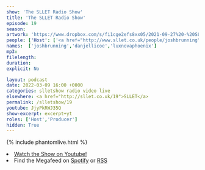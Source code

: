 ```yaml
---
show: 'The SLLET Radio Show'
title: 'The SLLET Radio Show'
episode: 19
season: 
artwork: 'https://www.dropbox.com/s/fi1cge2efs8xx05/2021-09-27%20-%20SLLET%20radio%20square.png?raw=1'
people: ['Host': ['<a href="http://www.sllet.co.uk/people/joshbrunning">Josh Brunning</a>','<a href="http://www.sllet.co.uk/people/danjellicoe">Dan Jellicoe</a>'],'Guests':'<a href="http://www.sllet.co.uk/people/luxnovaphoenix">Lux Nova Phoenix</a>']
names:  ['joshbrunning','danjellicoe','luxnovaphoenix']
mp3: 
filelength: 
duration: 
explicit: No

layout: podcast
date: 2022-03-09 16:00 +0000
categories: slletshow radio video live
elsewhere: <a href="http://sllet.co.uk/19">SLLET</a>
permalink: /slletshow/19
youtube: JjyPkRWJ35Q
show-excerpt: excerpt+yt
roles: ['Host','Producer']
hidden: True
---
```


{% include phantomlive.html %}

<li><a href="https://youtu.be/JjyPkRWJ35Q">Watch the Show on Youtube!</a></li>
<li>Find the Megafeed on <a href="https://open.spotify.com/show/1WGc6YCF3UfAL7E62gHLAS?si=eff5901deb8d498e">Spotify</a> or <a href="https://anchor.fm/s/849e58ac/podcast/rss">RSS</a></li>
